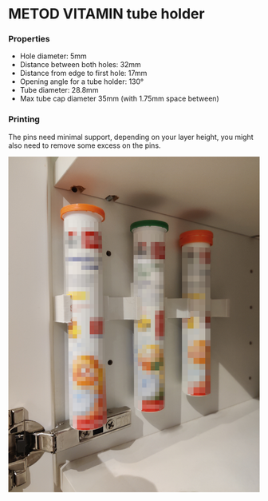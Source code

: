 # METOD VITAMIN tube holder

<h3>Properties</h3><ul><li>Hole diameter: 5mm</li><li>Distance between both holes: 32mm</li><li>Distance from edge to first hole: 17mm</li><li>Opening angle for a tube holder: 130°</li><li>Tube diameter: 28.8mm</li><li>Max tube cap diameter 35mm (with 1.75mm space between)</li></ul><h3>Printing</h3><p>The pins need minimal support, depending on your layer height, you might also need to remove some excess on the pins.</p>

![images/vitamintubes.jpg](images/vitamintubes.jpg)